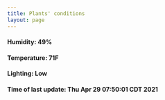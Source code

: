 ```yaml
---
title: Plants' conditions
layout: page
---
```



#### Humidity: 49%
#### Temperature: 71F
#### Lighting: Low
#### Time of last update: Thu Apr 29 07:50:01 CDT 2021
